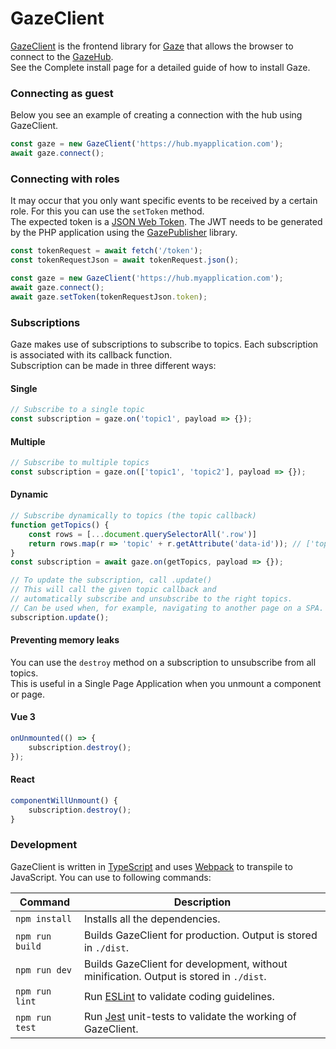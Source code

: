 # GazeClient

[GazeClient](https://github.com/isaaceindhoven/GazeClient) is the frontend library for [Gaze](gaze.md) that allows the browser to connect to the [GazeHub](gazehub.md). <br/>See the Complete install page for a detailed guide of how to install Gaze.

### Connecting as guest

Below you see an example of creating a connection with the hub using GazeClient.

```javascript
const gaze = new GazeClient('https://hub.myapplication.com');
await gaze.connect();
```

### Connecting with roles

It may occur that you only want specific events to be received by a certain role.
For this you can use the `setToken` method. <br/>
The expected token is a [JSON Web Token](https://jwt.io/). The JWT needs to be generated by the PHP application using the [GazePublisher](gazepublisher.md) library.

```javascript
const tokenRequest = await fetch('/token');
const tokenRequestJson = await tokenRequest.json();

const gaze = new GazeClient('https://hub.myapplication.com');
await gaze.connect();
await gaze.setToken(tokenRequestJson.token);
```

### Subscriptions

Gaze makes use of subscriptions to subscribe to topics. Each subscription is associated with its callback function. <br/>
Subscription can be made in three different ways:

<!-- tabs:start -->

#### **Single**

```javascript
// Subscribe to a single topic
const subscription = gaze.on('topic1', payload => {});
```

#### **Multiple**

```javascript
// Subscribe to multiple topics
const subscription = gaze.on(['topic1', 'topic2'], payload => {});
```

#### **Dynamic**

```javascript
// Subscribe dynamically to topics (the topic callback)
function getTopics() {
	const rows = [...document.querySelectorAll('.row')]
	return rows.map(r => 'topic' + r.getAttribute('data-id')); // ['topic1', 'topic2', 'topic3']
}
const subscription = await gaze.on(getTopics, payload => {});

// To update the subscription, call .update()
// This will call the given topic callback and 
// automatically subscribe and unsubscribe to the right topics.
// Can be used when, for example, navigating to another page on a SPA.
subscription.update();
```

<!-- tabs:end -->


#### Preventing memory leaks

You can use the `destroy` method on a subscription to unsubscribe from all topics. <br/>
This is useful in a Single Page Application when you unmount a component or page.

<!-- tabs:start -->

#### **Vue 3**

```javascript
onUnmounted(() => {
	subscription.destroy();
});
```

#### **React**

```javascript
componentWillUnmount() {
	subscription.destroy();
}
```

<!-- tabs:end -->

### Development

GazeClient is written in [TypeScript](https://www.typescriptlang.org/) and uses [Webpack](https://webpack.js.org/) to transpile to JavaScript. You can use to following commands:

| Command | Description |
| ------- | ----------- |
| `npm install` | Installs all the dependencies. |
| `npm run build` | Builds GazeClient for production. Output is stored in `./dist`. |
| `npm run dev` | Builds GazeClient for development, without minification. Output is stored in `./dist`. |
| `npm run lint` | Run [ESLint](https://eslint.org/) to validate coding guidelines. |
| `npm run test` | Run [Jest](https://jestjs.io/) unit-tests to validate the working of GazeClient. |
